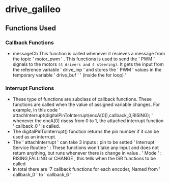 # drive_galileo
## Functions Used
### Callback Functions 
* messageCb
  This function is called whenever it recieves a message from the topic ' motor_pwm ' . This functions is used to send the ' PWM ' signals to the motors ` (4 drivers and 4 steering) `. It gets the input from the reference variable ' drive_inp ' and stores the ' PWM ' values in the temporary variable ' drive_buf ' ' (inside the for loop) '
### Interrupt Functions

  * These type of functions are subclass of callback functions. These functions are called when the value of assigned variable changes. For example, In this code ' attachInterrupt(digitalPinToInterrupt(encA[0]),callback_0,RISING); ' whenever the encA[0] risess from 0 to 1, the attached interrupt function ' callback_0 ' is called.
  * The digitalPinToInterrupt() function  returns the pin number if it can be used as an interrupt.
  * The ' attachInterrupt ' can take 3 inputs : pin to be setted
                                           ' Interrupt Service Routine ' : These functions won't take any input and does not return anything, but runs whenever there is change in value .
                                           ' Mode ' : RISING,FALLING or CHANGE , this tells when the ISR functions to be called
  * In total there are '7 callback functions for each encoder, Named from ' callback_0 ' to ' callback_6 '
 
